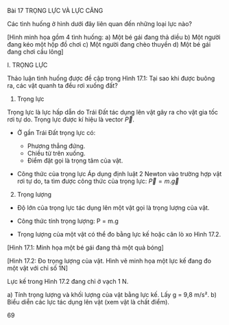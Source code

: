 Bài 17 TRỌNG LỰC VÀ LỰC CĂNG

Các tình huống ở hình dưới đây liên quan đến những loại lực nào?

[Hình minh họa gồm 4 tình huống:
a) Một bé gái đang thả diều
b) Một người đang kéo một hộp đồ chơi
c) Một người đang chèo thuyền
d) Một bé gái đang chơi cầu lông]

I. TRỌNG LỰC

Thảo luận tình huống được đề cập trong Hình 17.1:
Tại sao khi được buông ra, các vật quanh ta đều rơi xuống đất?

1. Trọng lực

Trọng lực là lực hấp dẫn do Trái Đất tác dụng lên vật gây ra cho vật gia tốc rơi tự do. Trọng lực được kí hiệu là vector $\vec{P}$.

- Ở gần Trái Đất trọng lực có:
  + Phương thẳng đứng.
  + Chiều từ trên xuống.
  + Điểm đặt gọi là trọng tâm của vật.

- Công thức của trọng lực
  Áp dụng định luật 2 Newton vào trường hợp vật rơi tự do, ta tìm được công thức của trọng lực: $\vec{P} = m.\vec{g}$

2. Trọng lượng

- Độ lớn của trọng lực tác dụng lên một vật gọi là trọng lượng của vật.

- Công thức tính trọng lượng: P = m.g

- Trọng lượng của một vật có thể đo bằng lực kế hoặc cân lò xo Hình 17.2.

[Hình 17.1: Minh họa một bé gái đang thả một quả bóng]

[Hình 17.2: Đo trọng lượng của vật. Hình vẽ minh họa một lực kế đang đo một vật với chỉ số 1N]

Lực kế trong Hình 17.2 đang chỉ ở vạch 1 N.

a) Tính trọng lượng và khối lượng của vật bằng lực kế.
   Lấy g = 9,8 m/s².
b) Biểu diễn các lực tác dụng lên vật (xem vật là chất điểm).

69